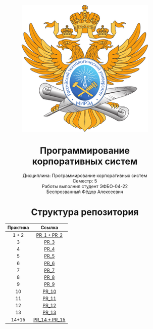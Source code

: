 <div style="text-align: center; margin-left: 500;">
  <img src="https://github.com/Axialer/PKS_repo/blob/main/MIREA_Gerb_Colour.svg" width="400" height="400" />
</div>
<h1 style="text-align: center;">Программирование корпоративных систем</h1>

<p style="text-align: center;">Дисциплина: Программирование корпоративных систем<br>
Семестр: 5<br>
Работы выполнил студент ЭФБО-04-22<br>
Беспрозванный Фёдор Алексеевич</p>

<h1 style="text-align: center;">Структура репозитория</h1>
<table style="margin: 0 auto; text-align: center;">
  <thead>
    <tr>
      <th>Практика</th>
      <th>Ссылка</th>
    </tr>
  </thead>
  <tbody>
    <tr>
      <td>1 + 2</td>
      <td><a href="https://github.com/Axialer/PKS_repo/tree/PKS_1_2">PR_1 + PR_2</a></td>
    </tr>
    <tr>
      <td>3</td>
      <td><a href="https://github.com/Axialer/PKS_repo/tree/PKS_3">PR_3</a></td>
    </tr>
    <tr>
      <td>4</td>
      <td><a href="https://github.com/Axialer/PKS_repo/tree/PKS_4">PR_4</a></td>
    </tr>
    <tr>
      <td>5</td>
      <td><a href="https://github.com/Axialer/PKS_repo/tree/PKS_5">PR_5</a></td>
    </tr>
    <tr>
      <td>6</td>
      <td><a href="https://github.com/Axialer/PKS_repo/tree/PKS_6">PR_6</td>
    </tr>
      <tr>
      <td>7</td>
      <td><a href="https://github.com/Axialer/PKS_repo/tree/PKS_7">PR_7</td>
    </tr>
      <tr>
      <td>8</td>
      <td><a href="https://github.com/Axialer/PKS_repo/tree/PKS_8">PR_8</td>
    </tr>
      <tr>
      <td>9</td>
      <td><a href="https://github.com/Axialer/PKS_repo/tree/PKS_9">PR_9</td>
    </tr>
      <tr>
      <td>10</td>
      <td><a href="https://github.com/Axialer/PKS_repo/tree/PKS_10">PR_10</td>
    </tr>
       <tr>
      <td>11</td>
      <td><a href="https://github.com/Axialer/PKS_repo/tree/PKS_11">PR_11</td>
    </tr>
       <tr>
      <td>12</td>
      <td><a href="https://github.com/Axialer/PKS_repo/tree/PR_12">PR_12</td>
    </tr>
       <tr>
      <td>13</td>
      <td><a href="https://github.com/Axialer/PKS_repo/tree/PR_13">PR_13</td>
    </tr>
        <tr>
      <td>14+15</td>
      <td><a href="https://github.com/Axialer/PKS_repo/tree/PKS_14_15">PR_14 + PR_15</td>
    </tr>
  </tbody>
</table>
